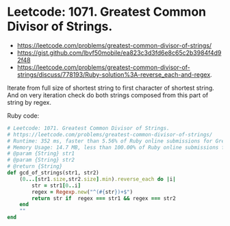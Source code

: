 # Leetcode: 1071. Greatest Common Divisor of Strings.

-  https://leetcode.com/problems/greatest-common-divisor-of-strings/
- https://gist.github.com/lbvf50mobile/ea823c3d3fd6e8c65c2b3984f4d92f48
- https://leetcode.com/problems/greatest-common-divisor-of-strings/discuss/778193/Ruby-solution%3A-reverse_each-and-regex.

Iterate from full size of shortest string to first character of shortest string. And on very iteration check do both strings composed from this part of string by regex.

Ruby code:
```Ruby
# Leetcode: 1071. Greatest Common Divisor of Strings.
# https://leetcode.com/problems/greatest-common-divisor-of-strings/
# Runtime: 352 ms, faster than 5.56% of Ruby online submissions for Greatest Common Divisor of Strings.
# Memory Usage: 14.7 MB, less than 100.00% of Ruby online submissions for Greatest Common Divisor of Strings.
# @param {String} str1
# @param {String} str2
# @return {String}
def gcd_of_strings(str1, str2)
    (0...[str1.size,str2.size].min).reverse_each do |i|
        str = str1[0..i]
        regex = Regexp.new("^(#{str})+$")
        return str if  regex === str1 && regex === str2
    end
    ""
end
```